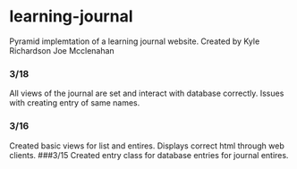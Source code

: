 # learning-journal

Pyramid implemtation of a learning journal website.
Created by Kyle Richardson Joe Mcclenahan

### 3/18
All views of the journal are set and interact with database correctly. Issues with creating entry of same names.
### 3/16
Created basic views for list and entires. Displays correct html through web clients.
###3/15
Created entry class for database entries for journal entires.
